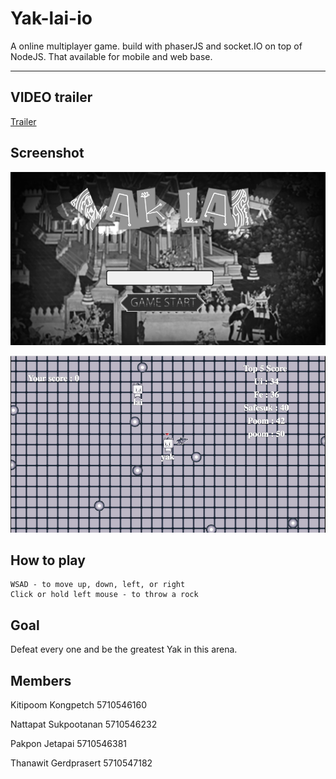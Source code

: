Yak-lai-io
=============
A online multiplayer game. build with phaserJS and socket.IO on top of NodeJS.
That available for mobile and web base.

---

## VIDEO trailer
[Trailer](https://www.youtube.com/watch?v=YT6saFe37w8&feature=youtu.be)


## Screenshot
![Login](https://raw.githubusercontent.com/b5710546232/yak-lai-io/master/client/screenshots/ss0.png)

![GamePlay](https://raw.githubusercontent.com/b5710546232/yak-lai-io/master/client/screenshots/ss1.png)

## How to play
    WSAD - to move up, down, left, or right
    Click or hold left mouse - to throw a rock

## Goal
Defeat every one and be the greatest Yak in this arena.


## Members 
Kitipoom    Kongpetch       5710546160

Nattapat    Sukpootanan     5710546232

Pakpon      Jetapai         5710546381

Thanawit    Gerdprasert     5710547182